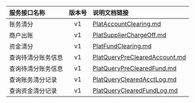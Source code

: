   
| 服务接口名称 | 版本号 | 说明文档链接 |  
| :----------------- | :-----: | :---------------- |  
| 账务清分 | v1 | [PlatAccountClearing.md](https://gitee.com/leslieleslie/gitMd/blob/master/EpeisPlat/PlatPoolClearingServer/PlatAccountClearing.md) |  
| 商户出账 | v1 | [PlatSupplierChargeOff.md](https://gitee.com/leslieleslie/gitMd/blob/master/EpeisPlat/PlatPoolClearingServer/PlatSupplierChargeOff.md) |  
| 资金清分 | v1 | [PlatFundClearing.md](https://gitee.com/leslieleslie/gitMd/blob/master/EpeisPlat/PlatPoolClearingServer/PlatFundClearing.md) |  
| 查询待清分账务信息 | v1 | [PlatQueryPreClearedAccount.md](https://gitee.com/leslieleslie/gitMd/blob/master/EpeisPlat/PlatPoolClearingServer/PlatQueryPreClearedAccount.md) |  
| 查询待清分账务信息 | v1 | [PlatQueryPreClearedFund.md](https://gitee.com/leslieleslie/gitMd/blob/master/EpeisPlat/PlatPoolClearingServer/PlatQueryPreClearedFund.md) |  
| 查询账务清分记录 | v1 | [PlatQueryClearedAcctLog.md](https://gitee.com/leslieleslie/gitMd/blob/master/EpeisPlat/PlatPoolClearingServer/PlatQueryClearedAcctLog.md) |  
| 查询资金清分记录 | v1 | [PlatQueryClearedFundLog.md](https://gitee.com/leslieleslie/gitMd/blob/master/EpeisPlat/PlatPoolClearingServer/PlatQueryClearedFundLog.md) |  
  
